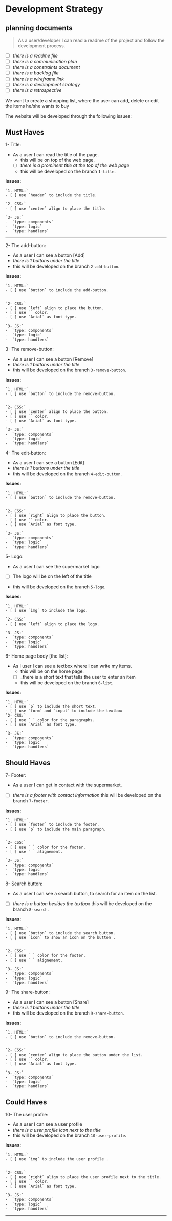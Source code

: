 <!--

- As a user I can add items on a shopping list 
- As a user I can remove items from the shopping list
- As a user I can see all items on the shopping list
- As a user I can edit the shopping list
- As a user I want to add each items to different categories
- As a user I want a checkbox with each item to mark it done 

  There will be different types of tasks for each user story:
    `type: components`
    `type: css`
    `type: logic`
    `type: handlers`
    ...

-->

# Development Strategy

## planning documents

> As a user/developer I can read a readme of the project and follow the development process.

- [ ] _there is a readme file_
- [ ] _there is a communication plan_
- [ ] _there is a constraints document_
- [ ] _there is a backlog file_
- [ ] _there is a wireframe link_
- [ ] _there is a development strategy_
- [ ] _there is a retrospective_

We want to create a shopping list, where the user can add, delete or edit the items he/she wants to buy

The website will be developed through the following issues:

## Must Haves

1- Title:

- As a user I can read the title of the page.
  - this will be on top of the web page.
  - [ ] _there is a prominent title at the top of the web page_
  - this will be developed on the branch `1-title`.

**Issues:**

    `1. HTML:`
    - [ ] use `header` to include the title.

    `2- CSS:`
    - [ ] use `center` align to place the title.

    `3- JS:`
    -  `type: components`
    -  `type: logic`
    -  `type: handlers`

---

2- The add-button:

- As a user I can see a button [Add]
- _there is 1 buttons under the title_
- this will be developed on the branch `2-add-button`.

**Issues:**

    `1. HTML:`
    - [ ] use `button` to include the add-button.
    

    `2- CSS:`
    - [ ] use `left` align to place the button.
    - [ ] use `` color.
    - [ ] use `Arial` as font type.

    `3- JS:`
    -  `type: components`
    -  `type: logic`
    -  `type: handlers`

3- The remove-button:

- As a user I can see a button [Remove]
- _there is 1 buttons under the title_
- this will be developed on the branch `3-remove-button`.

**Issues:**

    `1. HTML:`
    - [ ] use `button` to include the remove-button.
    

    `2- CSS:`
    - [ ] use `center` align to place the button.
    - [ ] use `` color.
    - [ ] use `Arial` as font type.

    `3- JS:`
    -  `type: components`
    -  `type: logic`
    -  `type: handlers`

4- The edit-button:

- As a user I can see a button [Edit]
- _there is 1 buttons under the title_
- this will be developed on the branch `4-edit-button`.

**Issues:**

    `1. HTML:`
    - [ ] use `button` to include the remove-button.
    

    `2- CSS:`
    - [ ] use `right` align to place the button.
    - [ ] use `` color.
    - [ ] use `Arial` as font type.

    `3- JS:`
    -  `type: components`
    -  `type: logic`
    -  `type: handlers`

5- Logo:

- As a user I can see the supermarket logo
- [ ] The logo will be on the left of the title
- this will be developed on the branch `5-logo`.

**Issues:**

    `1. HTML:`
    - [ ] use `img` to include the logo.

    `2- CSS:`
    - [ ] use `left` align to place the logo.

    `3- JS:`
    -  `type: components`
    -  `type: logic`
    -  `type: handlers`

6- Home page body [the list]:

- As I user I can see a textbox where I can write my items.
  - this will be on the home page.
  - [ ] _there is a short text that tells the user to enter an item
  - this will be developed on the branch `6-list`.

**Issues:**

    `1. HTML:`
    - [ ] use `p` to include the short text.
    - [ ] use `form` and `input` to include the textbox
    `2- CSS:`
    - [ ] use ` ` color for the paragraphs.
    - [ ] use `Arial` as font type.

    `3- JS:`
    -  `type: components`
    -  `type: logic`
    -  `type: handlers`

## Should Haves

7- Footer:

- As a user I can get in contact with the supermarket.
- [ ] _there is a footer with contact information_
this will be developed on the branch `7-footer`.

**Issues:**

    `1. HTML:`
    - [ ] use `footer` to include the footer.
    - [ ] use `p` to include the main paragraph.


    `2- CSS:`
    - [ ] use ` ` color for the footer.
    - [ ] use ` ` alignement.

    `3- JS:`
    -  `type: components`
    -  `type: logic`
    -  `type: handlers`

8- Search button:

- As a user I can see a search button, to search for an item on the list.
- [ ] _there is a button besides the textbox_
this will be developed on the branch `8-search`.

**Issues:**

    `1. HTML:`
    - [ ] use `button` to include the search button.
    - [ ] use `icon` to show an icon on the button .


    `2- CSS:`
    - [ ] use ` ` color for the footer.
    - [ ] use ` ` alignement.

    `3- JS:`
    -  `type: components`
    -  `type: logic`
    -  `type: handlers`

9- The share-button:

- As a user I can see a button [Share]
- _there is 1 buttons under the title_
- this will be developed on the branch `9-share-button`.

**Issues:**

    `1. HTML:`
    - [ ] use `button` to include the remove-button.
    

    `2- CSS:`
    - [ ] use `center` align to place the button under the list.
    - [ ] use `` color.
    - [ ] use `Arial` as font type.

    `3- JS:`
    -  `type: components`
    -  `type: logic`
    -  `type: handlers`

## Could Haves

10- The user profile:

- As a user I can see a user profile  
- _there is a user profile icon next to the title_
- this will be developed on the branch `10-user-profile`.

**Issues:**

    `1. HTML:`
    - [ ] use `img` to include the user profile .
    

    `2- CSS:`
    - [ ] use `right` align to place the user profile next to the title.
    - [ ] use `` color.
    - [ ] use `Arial` as font type.

    `3- JS:`
    -  `type: components`
    -  `type: logic`
    -  `type: handlers`
---
